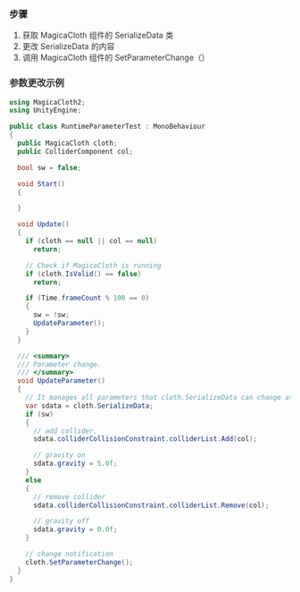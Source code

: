 ### 步骤
1. <font style="color:rgb(51, 51, 51);">获取 MagicaCloth 组件的 SerializeData 类</font>
2. <font style="color:rgb(51, 51, 51);">更改 SerializeData 的内容</font>
3. <font style="color:rgb(51, 51, 51);">调用 MagicaCloth 组件的 SetParameterChange（）</font>

### <font style="color:rgb(51, 51, 51);">参数更改示例</font>
```csharp
using MagicaCloth2;
using UnityEngine;

public class RuntimeParameterTest : MonoBehaviour
{
  public MagicaCloth cloth;
  public ColliderComponent col;

  bool sw = false;

  void Start()
  {

  }

  void Update()
  {
    if (cloth == null || col == null)
      return;

    // Check if MagicaCloth is running
    if (cloth.IsValid() == false)
      return;

    if (Time.frameCount % 100 == 0)
    {
      sw = !sw;
      UpdateParameter();
    }
  }

  /// <summary>
  /// Parameter change.
  /// </summary>
  void UpdateParameter()
  {
    // It manages all parameters that cloth.SerializeData can change at runtime.
    var sdata = cloth.SerializeData;
    if (sw)
    {
      // add collider.
      sdata.colliderCollisionConstraint.colliderList.Add(col);

      // gravity on
      sdata.gravity = 5.0f;
    }
    else
    {
      // remove collider
      sdata.colliderCollisionConstraint.colliderList.Remove(col);

      // gravity off
      sdata.gravity = 0.0f;
    }

    // change notification
    cloth.SetParameterChange();
  }
}
```

